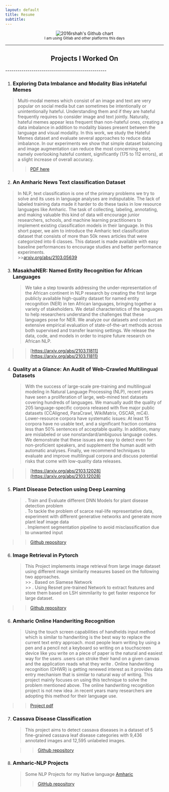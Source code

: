 ```yaml
---
layout: default
title: Resume
subtitle: 
---
```


<p align='center'>
<img src="http://ghchart.rshah.org/IsraelAbebe" alt="2016rshah's Github chart" />
<br>
<small><it>I am using Gitlab and other platforms this days</it></small>
</p>

<hr>


<h2 align='center'> Projects I Worked On </h2>
--------------------------------------------------

1. ### Exploring Data Imbalance and Modality Bias inHateful Memes
> Multi-modal memes which consist of an image and text are very popular on social
media but can sometimes be intentionally or unintentionally hateful. Understanding
them and if they are hateful frequently requires to consider image and text jointly.
Naturally, hateful memes appear less frequent than non-hateful ones, creating a
data imbalance in addition to modality biases present between the language and
visual modality. In this work, we study the Hateful Memes dataset and evaluate
several approaches to reduce data imbalance. In our experiments we show that
simple dataset balancing and image augmentation can reduce the most concerning
error, namely overlooking hateful content, significantly (175 to 112 errors), at a
slight increase of overall accuracy.<br>
>>[PDF here](https://drive.google.com/file/d/1LarvIKEkYNu9lZPt97diU_OmGieg8Sow/view)
2.  ### An Amharic News Text classification Dataset
 >  In NLP, text classification is one of the primary problems we try to solve and its uses in language analyses are indisputable. The lack of labeled training data made it harder to do these tasks in low resource languages like Amharic. The task of collecting, labeling, annotating, and making valuable this kind of data will encourage junior researchers, schools, and machine learning practitioners to implement existing classification models in their language. In this short paper, we aim to introduce the Amharic text classification dataset that consists of more than 50k news articles that were categorized into 6 classes. This dataset is made available with easy baseline performances to encourage studies and better performance experiments.<br>
    >>[arxiv.org/abs/2103.05639](https://arxiv.org/abs/2103.05639)

3. ### MasakhaNER: Named Entity Recognition for African Languages
    > We take a step towards addressing the under-representation of the African continent in NLP research by creating the first large publicly available high-quality dataset for named entity recognition (NER) in ten African languages, bringing together a variety of stakeholders. We detail characteristics of the languages to help researchers understand the challenges that these languages pose for NER. We analyze our datasets and conduct an extensive empirical evaluation of state-of-the-art methods across both supervised and transfer learning settings. We release the data, code, and models in order to inspire future research on African NLP.<br>
>>[https://arxiv.org/abs/2103.11811](https://arxiv.org/abs/2103.11811)

4. ### Quality at a Glance: An Audit of Web-Crawled Multilingual Datasets

    > With the success of large-scale pre-training and multilingual modeling in Natural Language Processing (NLP), recent years have seen a proliferation of large, web-mined text datasets covering hundreds of languages. We manually audit the quality of 205 language-specific corpora released with five major public datasets (CCAligned, ParaCrawl, WikiMatrix, OSCAR, mC4). Lower-resource corpora have systematic issues: At least 15 corpora have no usable text, and a significant fraction contains less than 50% sentences of acceptable quality. In addition, many are mislabeled or use nonstandard/ambiguous language codes. We demonstrate that these issues are easy to detect even for non-proficient speakers, and supplement the human audit with automatic analyses. Finally, we recommend techniques to evaluate and improve multilingual corpora and discuss potential risks that come with low-quality data releases.<br>
>>[https://arxiv.org/abs/2103.12028](https://arxiv.org/abs/2103.12028)

5. ### Plant Disease Detection using Deep Learning
    > . Train and Evaluate different DNN Models for plant disease detection problem <br>
    > . To tackle the problem of scarce real-life representative data, experiment with different generative networks and generate more plant leaf image data <br>
    > . Implement segmentation pipeline to avoid misclassification due to unwanted input <br>
>>[Github repository](https://github.com/IsraelAbebe/plant_disease_experiments)

6. ### Image Retrieval in Pytorch
    > This Project implements image retrieval from large image dataset using different image similarity measures based on the following two approaches. <br>
        >> . Based on Siamese Network <br>
        >> . Using Resnet pre-trained Network to extract features and store them based on LSH simmilarity to get faster responce for large dataset. <br>
>>[Github repository](https://github.com/IsraelAbebe/Image-retrieval-in-pytorch)

6. ### Amharic Online Handwriting Recognition
    > Using the touch screen capabilities of handhelds input method which is similar to handwriting is
            the best way to replace the current text entry approach. most people learn writing by using a pen
            and a pencil not a keyboard so writing on a touchscreen device like you write on a piece of paper
            is the natural and easiest way for the users .users can stroke their hand on a given canvas and the
            application reads what they write .
            Online handwriting recognition (OHWR) is getting renewed interest as it provides data entry
            mechanism that is similar to natural way of writing.
            This project mainly focuses on using this technique to solve the problem mentioned above. The
            online handwriting recognition project is not new idea .in recent years many researchers are
            adopting this method for their language use. 
        <br>
>>[Project pdf](https://drive.google.com/file/d/1Ez0lWNhFe_WTk24bC-CBML7lsYPnKI3T/view?usp=sharing)


7. ### Cassava Disease Classification
    > This project aims to detect cassava diseases in a dataset of 5 fine-grained cassava leaf disease categories with 9,436 annotated images and 12,595 unlabeled images.<br>

    >>[Github repository](https://github.com/IsraelAbebe/cassava_disease_classification)

8. ### Amharic-NLP Projects
    > Some NLP Projects for my Native language [Amharic](https://en.wikipedia.org/wiki/Amharic) <br>
    >>[GitHub repository](https://github.com/IsraelAbebe/Amharic-NLP)